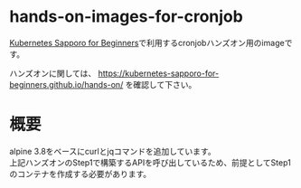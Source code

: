 # hands-on-images-for-cronjob

[Kubernetes Sapporo for Beginners](https://sapporo-beginner-kubernetes.connpass.com/)で利用するcronjobハンズオン用のimageです。

ハンズオンに関しては、
https://kubernetes-sapporo-for-beginners.github.io/hands-on/
を確認して下さい。

# 概要
alpine 3.8をベースにcurlとjqコマンドを追加しています。  
上記ハンズオンのStep1で構築するAPIを呼び出しているため、前提としてStep1のコンテナを作成する必要があります。
